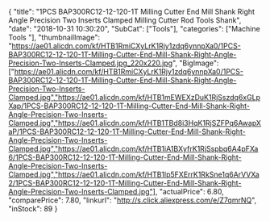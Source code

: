 {
	"title": "1PCS BAP300RC12-12-120-1T Milling Cutter End Mill Shank Right Angle Precision Two Inserts Clamped Milling Cutter Rod Tools Shank",
	"date": "2018-10-31 10:30:20",
	"SubCat": ["Tools"],
	"categories": ["Machine Tools "],
	"thumbnailImage": "https://ae01.alicdn.com/kf/HTB1RmiCXyLrK1Rjy1zdq6ynnpXa0/1PCS-BAP300RC12-12-120-1T-Milling-Cutter-End-Mill-Shank-Right-Angle-Precision-Two-Inserts-Clamped.jpg_220x220.jpg",
	"BigImage": ["https://ae01.alicdn.com/kf/HTB1RmiCXyLrK1Rjy1zdq6ynnpXa0/1PCS-BAP300RC12-12-120-1T-Milling-Cutter-End-Mill-Shank-Right-Angle-Precision-Two-Inserts-Clamped.jpg","https://ae01.alicdn.com/kf/HTB1mEWEXzDuK1RjSszdq6xGLpXap/1PCS-BAP300RC12-12-120-1T-Milling-Cutter-End-Mill-Shank-Right-Angle-Precision-Two-Inserts-Clamped.jpg","https://ae01.alicdn.com/kf/HTB1TBd8i3HqK1RjSZFPq6AwapXaP/1PCS-BAP300RC12-12-120-1T-Milling-Cutter-End-Mill-Shank-Right-Angle-Precision-Two-Inserts-Clamped.jpg","https://ae01.alicdn.com/kf/HTB1iA1BXyfrK1RjSspbq6A4pFXa6/1PCS-BAP300RC12-12-120-1T-Milling-Cutter-End-Mill-Shank-Right-Angle-Precision-Two-Inserts-Clamped.jpg","https://ae01.alicdn.com/kf/HTB1lp5FXErrK1RkSne1q6ArVVXa2/1PCS-BAP300RC12-12-120-1T-Milling-Cutter-End-Mill-Shank-Right-Angle-Precision-Two-Inserts-Clamped.jpg"],
	"actualPrice": 6.80,
	"comparePrice": 7.80,
	"linkurl": "http://s.click.aliexpress.com/e/Z7qmrNQ",
	"inStock": 89
}
